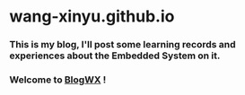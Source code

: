 # wang-xinyu.github.io

### This is my blog, I'll post some learning records and experiences about the Embedded System on it.
### Welcome to [BlogWX](https://wang-xinyu.github.io/) !
